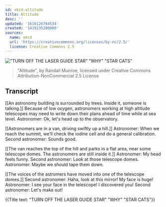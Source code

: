 ```yaml
---
id: xkcd.altitude
title: Altitude
desc: ''
updated: '1616126764534'
created: '1419235200000'
sources:
  name: xkcd
  url: 'https://creativecommons.org/licenses/by-nc/2.5/'
  license: Creative Commons 2.5
---
```

!["TURN OFF THE LASER GUIDE STAR" "WHY" "STAR CATS"](https://imgs.xkcd.com/comics/altitude.png)
> "Altitude", by Randall Munroe, licensed under Creative Commons Attribution-NonCommercial 2.5 License

## Transcript
[[An astronomy building is surrounded by trees.  Inside it, someone is talking.]]
Because of low oxygen, astronomers working at high altitude telescopes may need to write down their plans ahead of time while at sea level.
Astronomer: Ok, let's head up to the observatory.

[[Astronomers are in a van, driving swiftly up a hill.]]
Astronomer: When we reach the summit, we'll check the iodine cell and do a general calibration.
Second astronomer: Sounds good.

[[The van reaches the top of the hill and parks in a flat area, near some telescope domes.  The astronomers are still inside it.]]
Astronomer: My head feels funny.
Second astronomer: Look at those telescope domes.
Astronomer: Maybe we should tape them down.

[[The voices of the astromers have moved into one of the telescope domes.]]
Second astronomer: Haha, look at this mirror!  My face is huge!
Astronomer: I see your face in the telescope! I discovered you!
Second astronomer: Let's make out!

{{Title text: "TURN OFF THE LASER GUIDE STAR" "WHY" "STAR CATS"}}
